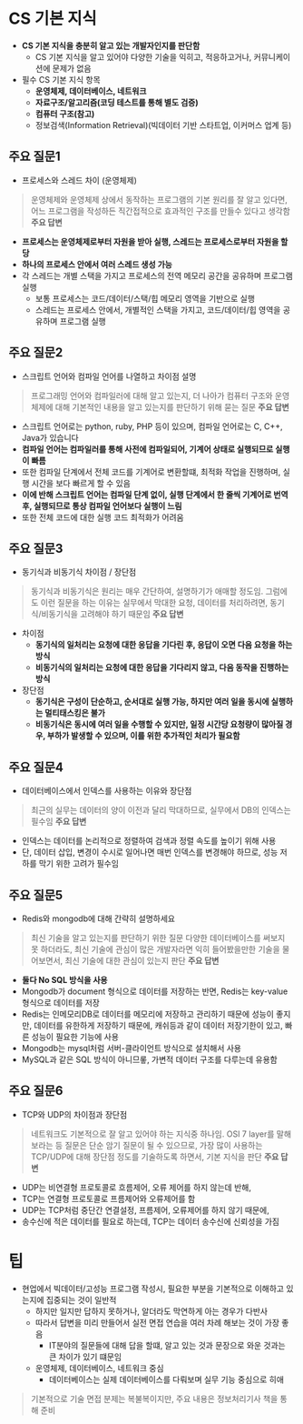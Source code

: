 # CS 기본 지식
- **CS 기본 지식을 충분히 알고 있는 개발자인지를 판단함**
  - CS 기본 지식을 알고 있어야 다양한 기술을 익히고, 적응하고거나, 커뮤니케이션에 문제가 없음
- 필수 CS 기본 지식 항목
  - **운영체제, 데이터베이스, 네트워크**
  - **자료구조/알고리즘(코딩 테스트를 통해 별도 검증)**
  - **컴퓨터 구조(참고)**
  - 정보검색(Information Retrieval)(빅데이터 기반 스타트업, 이커머스 업계 등)

## 주요 질문1
- 프로세스와 스레드 차이 (운영체제)
> 운영체제와 운영체제 상에서 동작하는 프로그램의 기본 원리를 잘 알고 있다면, 어느 프로그램을 작성하든 직간접적으로 효과적인 구조를 만들수 있다고 생각함
**주요 답변**
- **프로세스는 운영체제로부터 자원을 받아 실행, 스레드는 프로세스로부터 자원을 할당**
- **하나의 프로세스 안에서 여러 스레드 생성 가능**
- 각 스레드는 개별 스택을 가지고 프로세스의 전역 메모리 공간을 공유하며 프로그램 실행
  - 보통 프로세스는 코드/데이터/스택/힙 메모리 영역을 기반으로 실행
  - 스레드는 프로세스 안에서, 개별적인 스택을 가지고, 코드/데이터/힙 영역을 공유하며 프로그램 실행

## 주요 질문2
- 스크립트 언어와 컴파일 언어를 나열하고 차이점 설명
> 프로그래밍 언어와 컴파일러에 대해 알고 있는지, 더 나아가 컴퓨터 구조와 운영체제에 대해 기본적인 내용을 알고 있는지를 판단하기 위해 묻는 질문
**주요 답변**
- 스크립트 언어로는 python, ruby, PHP 등이 있으며, 컴파일 언어로는 C, C++, Java가 있습니다
- **컴파일 언어는 컴파일러를 통해 사전에 컴파일되어, 기계어 상태로 실행되므로 실행이 빠름**
- 또한 컴파일 단계에서 전체 코드를 기계어로 변환할떄, 최적화 작업을 진행하며, 실행 시간을 보다 빠르게 할 수 있음
- **이에 반해 스크립트 언어는 컴파일 단계 없이, 실행 단계에서 한 줄씩 기계어로 번역 후, 실행되므로 통상 컴파일 언어보다 실행이 느림**
- 또한 전체 코드에 대한 실행 코드 최적화가 어려움


## 주요 질문3
- 동기식과 비동기식 차이점 / 장단점
> 동기식과 비동기식은 원리는 매우 간단하여, 설명하기가 애매할 정도임. 그럼에도 이런 질문을 하는 이유는 실무에서 막대한 요청, 데이터를 처리하려면, 동기식/비동기식을 고려해야 하기 때문임
**주요 답변**
- 차이점
  - **동기식의 일처리는 요청에 대한 응답을 기다린 후, 응답이 오면 다음 요청을 하는 방식**
  - **비동기식의 일처리는 요청에 대한 응답을 기다리지 않고, 다음 동작을 진행하는 방식**
- 장단점
  - **동기식은 구성이 단순하고, 순서대로 실행 가능, 하지만 여러 일을 동시에 실행하는 멀티태스킹은 불가**
  - **비동기식은 동시에 여러 일을 수행할 수 있지만, 일정 시간당 요청량이 많아질 경우, 부하가 발생할 수 있으며, 이를 위한 추가적인 처리가 필요함**


## 주요 질문4
- 데이터베이스에서 인덱스를 사용하는 이유와 장단점
> 최근의 실무는 데이터의 양이 이전과 달리 막대하므로, 실무에서 DB의 인덱스는 필수임
**주요 답변**
- 인덱스는 데이터를 논리적으로 정렬하여 검색과 정렬 속도를 높이기 위해 사용
- 단, 데이터 삽입, 변경이 수시로 일어나면 매번 인덱스를 변경해야 하므로, 성능 저하를 막기 위한 고려가 필수임

## 주요 질문5
- Redis와 mongodb에 대해 간략히 설명하세요
> 최신 기술을 알고 있는지를 판단하기 위한 질문
> 다양한 데이터베이스를 써보지 못 하더라도, 최신 기술에 관심이 많은 개발자라면 익히 들어봤을만한 기술을 물어보면서, 최신 기술에 대한 관심이 있는지 판단
**주요 답변**
- **둘다 No SQL 방식을 사용**
- Mongodb가 document 형식으로 데이터를 저장하는 반면, Redis는 key-value 형식으로 데이터를 저장
- Redis는 인메모리DB로 데이터를 메모리에 저장하고 관리하기 때문에 성능이 좋지만, 데이터를 유한하게 저장하기 때문에, 캐쉬등과 같이 데이터 저장기한이 있고, 빠른 성능이 필요한 기능에 사용
- Mongodb는 mysql처럼 서버-클라이언트 방식으로 설치해서 사용
- MySQL과 같은 SQL 방식이 아니므롷, 가변적 데이터 구조를 다루는데 유용함


## 주요 질문6
- TCP와 UDP의 차이점과 장단점
> 네트워크도 기본적으로 잘 알고 있어야 하는 지식중 하나임. OSI 7 layer를 말해보라는 등 질문은 단순 암기 질문이 될 수 있으므로, 가장 많이 사용하는 TCP/UDP에 대해 장단점 정도를 기술하도록 하면서, 기본 지식을 판단
**주요 답변**
- UDP는 비연결형 프로토콜로 흐름제어, 오류 제어를 하지 않는데 반해,
- TCP는 연결형 프로토콜로 프름제어와 오류제어를 함
- UDP는 TCP처럼 중단간 연결설정, 프름제어, 오류제어를 하지 않기 때문에,
- 송수신에 적은 데이터를 필요로 하는데, TCP는 데이터 송수신에 신뢰성을 가짐

# 팁
- 현업에서 빅데이터/고성능 프로그램 작성시, 필요한 부분을 기본적으로 이해하고 있는지에 집중되는 것이 일반적
  - 하지만 일지만 답하지 못하거나, 알더라도 막연하게 아는 경우가 다반사
  - 따라서 답변을 미리 만들어서 실전 면접 연습을 여러 차례 해보는 것이 가장 좋음
    - IT분야의 질문들에 대해 답을 할떄, 알고 있는 것과 문장으로 와운 것과는 큰 차이가 있기 떄문임
  - 운영체제, 데이터베이스, 네트워크 중심
    - 데이터베이스는 실제 데이터베이스를 다뤄보며 실무 기능 중심으로 히애
> 기본적으로 기술 면접 분제는 복불복이지만, 주요 내용은 정보처리기사 책을 통해 준비 